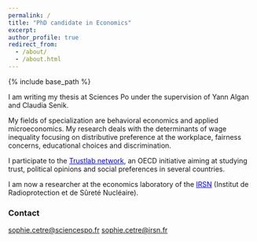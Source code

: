 ```yaml
---
permalink: /
title: "PhD candidate in Economics" 
excerpt: 
author_profile: true
redirect_from: 
  - /about/
  - /about.html
---
```


{% include base_path %}

I am writing my thesis at Sciences Po under the supervision of Yann Algan and Claudia Senik. 

My fields of specialization are behavioral economics and applied microeconomics. My research deals with the determinants of wage inequality focusing on distributive preference at the workplace, fairness concerns, educational choices and discrimination. 

I participate to the <a href='https://www.oecd.org/sdd/trustlab.htm' style="color:blue">Trustlab network</a>, an OECD initiative aiming at studying trust, political opinions and social preferences in several countries.

I am now a researcher at the economics laboratory of the <a href='https://www.irsn.fr/FR/Pages/Home.aspx'  style="color:blue">IRSN</a> (Institut de Radioprotection et de Sûreté Nucléaire).

### Contact
sophie.cetre@sciencespo.fr
sophie.cetre@irsn.fr


